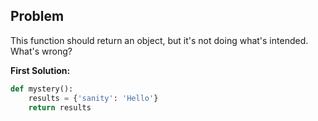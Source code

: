## Problem

This function should return an object, but it's not doing what's intended. What's wrong?

**First Solution:**

```python
def mystery():
    results = {'sanity': 'Hello'}
    return results
```
